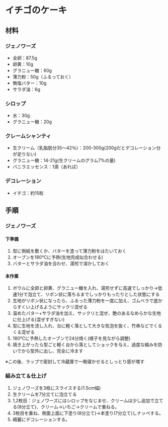 # イチゴのケーキ
## 材料

### ジェノワーズ
* 全卵：87.5g
* 卵黄：10g
* グラニュー糖：60g
* 薄力粉：50g（ふるっておく）
* 無塩バター：10g
* サラダ油：6g

### シロップ
* 水：30g 
* グラニュー糖：20g 

### クレームシャンティ
* 生クリーム（乳脂肪分35〜42％）：200-300g(200gだとデコレーション分が足りない)
* グラニュー糖：14-21g(生クリームのグラム7%の量)
* バニラエッセンス：1滴（あれば）

### デコレーション
* イチゴ：約15粒


## 手順

### ジェノワーズ

#### 下準備
1. 型に側紙を敷くか、バターを塗って薄力粉をはたいておく
1. オーブンを180℃に予熱(生地完成似合わせる)
1. バターとサラダ油を合わせ、湯煎で溶かしておく

#### 本作業
1. ボウルに全卵と卵黄、グラニュー糖を入れ、湯煎せずに高速でしっかり→低速1分で泡立て、リボン状に落ちるまでしっかりもったりとした状態にする
1. 生地がリボン状になったら、ふるった薄力粉を一度に加え、ゴムベラで底からすくい上げるようにサックリ混ぜる 
1. 温めたバター+サラダ油を加え、サックリと混ぜ、艶のあるなめらかな生地に仕上げる(混ぜすぎない)
1. 型に生地を流し入れ、台に軽く落として大きな気泡を抜く、竹串などでくるくる混ぜる
1. 180℃に予熱したオーブンで24分焼く(様子を見ながら調整)
1. 焼き上がったら型ごと軽く台から落としてショックを与え、過度な縮みを防いでから型外に出し、完全に冷ます

※この後、ラップで密封して冷蔵庫で一晩寝かせるとしっとり感が増す

### 組み立て＆仕上げ
1. ジェノワーズを3枚にスライスする(1.5cm幅)
1. 生クリームを7分立てに泡立てる
1. 1,2枚目：ジェノワーズにはシロップをなじませ、クリームは少し追加で立てる(8分立て)、クリーム→いちご→クリームで重ねる。
1. 3枚目を重ね、側面上面に下塗り(8分立て)→本塗り(7分立て)しナッペする。
1. 綺麗にデコレーションする。

